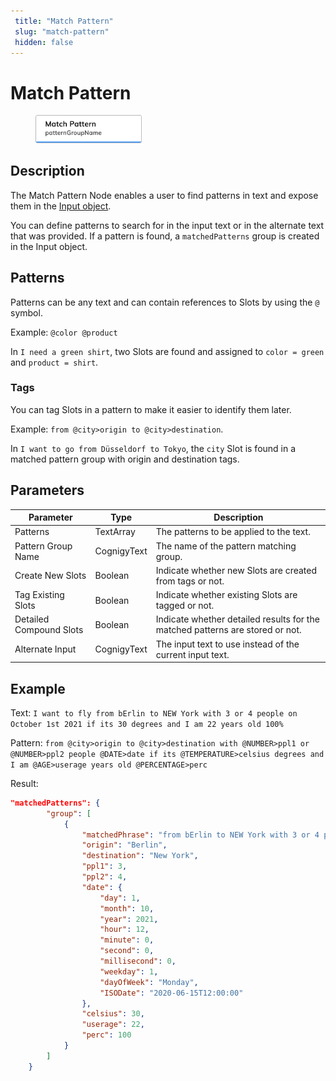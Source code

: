 ```yaml
---
 title: "Match Pattern" 
 slug: "match-pattern" 
 hidden: false 
---
```


# Match Pattern

<figure>
  <img class="image-center" src="../../../../../static/img/_assets/ai/resource/node-reference/ai/match-pattern.png" width="40%" />
</figure>

## Description

The Match Pattern Node enables a user to find patterns in text and expose them in the [Input object](../../../test/interaction-panel/input.md).

You can define patterns to search for in the input text or in the alternate text that was provided. If a pattern is found, a `matchedPatterns` group is created in the Input object.

## Patterns

Patterns can be any text and can contain references to Slots by using the `@` symbol. 

Example: `@color @product`

In `I need a green shirt`, two Slots are found and assigned to `color = green` and `product = shirt`.

### Tags

You can tag Slots in a pattern to make it easier to identify them later.

Example: `from @city>origin to @city>destination`.

In `I want to go from Düsseldorf to Tokyo`, the `city` Slot is found in a matched pattern group with origin and destination tags.

## Parameters

| Parameter               | Type        | Description                                                                   |
|-------------------------|-------------|-------------------------------------------------------------------------------|
| Patterns                | TextArray   | The patterns to be applied to the text.                                       |
| Pattern Group Name      | CognigyText | The name of the pattern matching group.                                       |
| Create New Slots        | Boolean     | Indicate whether new Slots are created from tags or not.                      |
| Tag Existing Slots      | Boolean     | Indicate whether existing Slots are tagged or not.                            |
| Detailed Compound Slots | Boolean     | Indicate whether detailed results for the matched patterns are stored or not. |
| Alternate Input         | CognigyText | The input text to use instead of the current input text.                      |

## Example

Text: `I want to fly from bErlin to NEW York with 3 or 4 people on October 1st 2021 if its 30 degrees and I am 22 years old 100%`

Pattern: `from @city>origin to @city>destination with @NUMBER>ppl1 or @NUMBER>ppl2 people @DATE>date if its @TEMPERATURE>celsius degrees and I am @AGE>userage years old @PERCENTAGE>perc`

Result:

```JSON
"matchedPatterns": {
        "group": [
            {
                "matchedPhrase": "from bErlin to NEW York with 3 or 4 people on October 1st 2021 if its 30 degrees and I am 22 years old 100%",
                "origin": "Berlin",
                "destination": "New York",
                "ppl1": 3,
                "ppl2": 4,
                "date": {
                    "day": 1,
                    "month": 10,
                    "year": 2021,
                    "hour": 12,
                    "minute": 0,
                    "second": 0,
                    "millisecond": 0,
                    "weekday": 1,
                    "dayOfWeek": "Monday",
                    "ISODate": "2020-06-15T12:00:00"
                },
                "celsius": 30,
                "userage": 22,
                "perc": 100
            }
        ]
    }
```